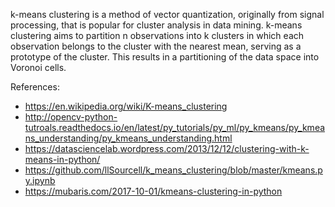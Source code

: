 k-means clustering is a method of vector quantization, originally from signal processing, that is popular for cluster analysis in data mining. k-means clustering aims to partition n observations into k clusters in which each observation belongs to the cluster with the nearest mean, serving as a prototype of the cluster. This results in a partitioning of the data space into Voronoi cells.

References: 
- https://en.wikipedia.org/wiki/K-means_clustering
- http://opencv-python-tutroals.readthedocs.io/en/latest/py_tutorials/py_ml/py_kmeans/py_kmeans_understanding/py_kmeans_understanding.html
- https://datasciencelab.wordpress.com/2013/12/12/clustering-with-k-means-in-python/
- https://github.com/llSourcell/k_means_clustering/blob/master/kmeans.py.ipynb
- https://mubaris.com/2017-10-01/kmeans-clustering-in-python
